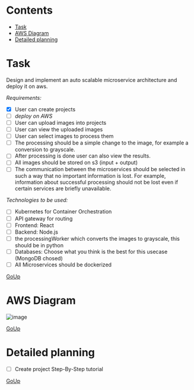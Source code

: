 # Contents
- [Task](#task)
- [AWS Diagram](#aws-diagram)
- [Detailed planning](#detailed-planning) 

# Task
Design and implement an auto scalable microservice architecture and deploy it on aws.

_Requirements:_
- [x] User can create projects
 - [ ] _deploy on AWS_
- [ ] User can upload images into projects
- [ ] User can view the uploaded images
- [ ] User can select images to process them
- [ ] The processing should be a simple change to the image, for example a conversion to grayscale.
- [ ] After processing is done user can also view the results.
- [ ] All images should be stored on s3 (input + output)
- [ ] The communication between the microservices should be selected in such a way that no important information is lost. For example, information about successful processing should not be lost even if certain services are briefly unavailable.

_Technologies to be used:_
- [ ] Kubernetes for Container Orchestration
- [ ] API gateway for routing
- [ ] Frontend: React
- [ ] Backend: Node.js
- [ ] the processingWorker which converts the images to grayscale, this should be in python
- [ ] Databases: Choose what you think is the best for this usecase (MongoDB chosed)
- [ ] All Microservices should be dockerized

[GoUp](#contents)

# AWS Diagram
![image](https://user-images.githubusercontent.com/75684216/124797695-39d1c980-df5b-11eb-889c-27557b0c33e9.png)

[GoUp](#contents)

# Detailed planning
- [ ] Create project Step-By-Step tutorial




[GoUp](#contents)
